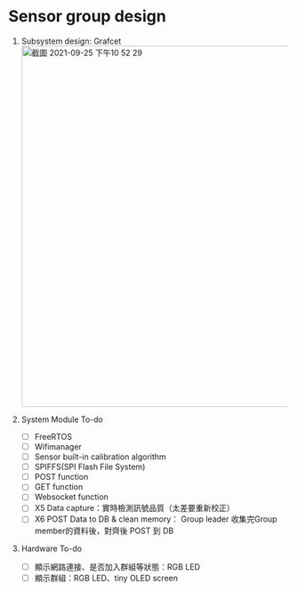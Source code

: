 # Sensor group design
1. Subsystem design: Grafcet
        <br><img width="649" alt="截圖 2021-09-25 下午10 52 29" src="https://user-images.githubusercontent.com/79713835/134775714-e222b4dc-8960-4bc2-bfbd-4b2f3beb7913.png">

2. System Module To-do
    - [ ]  FreeRTOS
    - [ ]  Wifimanager
    - [ ]  Sensor built-in calibration algorithm
    - [ ]  SPIFFS(SPI Flash File System)
    - [ ]  POST function
    - [ ]  GET function
    - [ ]  Websocket function
    - [ ]  X5 Data capture：實時檢測訊號品質（太差要重新校正）
    - [ ]  X6 POST Data to DB & clean memory： Group leader 收集完Group member的資料後，對齊後 POST 到 DB
4. Hardware To-do
    - [ ]  顯示網路連接、是否加入群組等狀態：RGB LED
    - [ ]  顯示群組：RGB LED、tiny OLED screen
